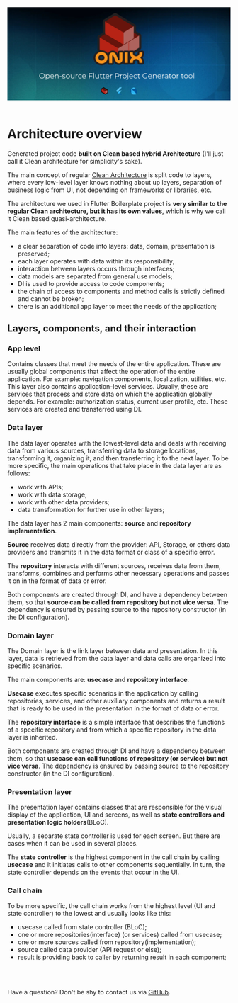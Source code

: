 <div align="center">
<a href="https://onix-systems.com/">
    <img alt="refine logo" src="../../images/banner_top.jpg">
</a>

<br/>
<br/>
</div>

# Architecture overview

Generated project code **built on Clean based hybrid Architecture** (I'll just call it Clean architecture for simplicity's sake).  

The main concept of regular [Clean Architecture](http://blog.cleancoder.com/uncle-bob/2012/08/13/the-clean-architecture.html) is split code to layers, where every low-level layer knows nothing about up layers, separation of business logic from UI, not depending on frameworks or libraries, etc.

The architecture we used in Flutter Boilerplate project is **very similar to the regular Clean architecture, but it has its own values**, which is why we call it Clean based quasi-architecture.

The main features of the architecture:

* a clear separation of code into layers: data, domain, presentation is preserved;
* each layer operates with data within its responsibility;
* interaction between layers occurs through interfaces;
* data models are separated from general use models;
* DI is used to provide access to code components; 
* the chain of access to components and method calls is strictly defined and cannot be broken;
* there is an additional app layer to meet the needs of the application;

## Layers, components, and their interaction

### App level
Contains classes that meet the needs of the entire application. These are usually global components that affect the operation of the entire application. For example: navigation components, localization, utilities, etc. 
This layer also contains application-level services. Usually, these are services that process and store data on which the application globally depends. For example: authorization status, current user profile, etc. 
These services are created and transferred using DI. 

### Data layer
The data layer operates with the lowest-level data and deals with receiving data from various sources, transferring data to storage locations, transforming it, organizing it, and then transferring it to the next layer. 
To be more specific, the main operations that take place in the data layer are as follows: 

* work with APIs;
* work with data storage;
* work with other data providers;
* data transformation for further use in other layers;

The data layer has 2 main components: **source** and **repository implementation**.

**Source** receives data directly from the provider: API, Storage, or others data providers and transmits it in the data format or class of a specific error. 

The **repository** interacts with different sources, receives data from them, transforms, combines and performs other necessary operations and passes it on in the format of data or error.

Both components are created through DI, and have a dependency between them, so that **source can be called from repository but not vice versa**. The dependency is ensured by passing source to the repository constructor (in the DI configuration).  

### Domain layer
The Domain layer is the link layer between data and presentation. In this layer, data is retrieved from the data layer and data calls are organized into specific scenarios. 

The main components are: **usecase** and **repository interface**.

**Usecase** executes specific scenarios in the application by calling repositories, services, and other auxiliary components and returns a result that is ready to be used in the presentation in the format of data or error.  

The **repository interface** is a simple interface that describes the functions of a specific repository and from which a specific repository in the data layer is inherited. 

Both components are created through DI and have a dependency between them, so that **usecase can call functions of repository (or service) but not vice versa**. The dependency is ensured by passing source to the repository constructor (in the DI configuration). 

### Presentation layer
The presentation layer contains classes that are responsible for the visual display of the application, UI and screens, as well as **state controllers and presentation logic holders**(BLoC).

Usually, a separate state controller is used for each screen. But there are cases when it can be used in several places. 

The **state controller** is the highest component in the call chain by calling **usecase** and it initiates calls to other components sequentially. In turn, the state controller depends on the events that occur in the UI.  

### Call chain

To be more specific, the call chain works from the highest level (UI and state controller) to the lowest and usually looks like this:

* usecase called from state controller (BLoC);
* one or more repositories(interface) (or services) called from usecase;
* one or more sources called from repository(implementation);
* source called data provider (API request or else);
* result is providing back to caller by returning result in each component;

<br/>
<br/>

Have a question? Don't be shy to contact us via [GitHub](https://github.com/Onix-Systems/onix-flutter-project-generator/issues/new?assignees=&labels=question&projects=&template=question.md&title=Question%20about%20Onix%20Project%20Generator).






